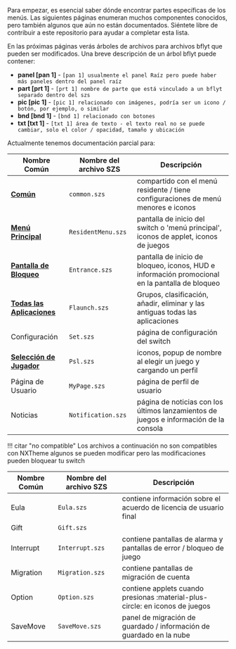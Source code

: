 Para empezar, es esencial saber dónde encontrar partes específicas de los menús. Las siguientes páginas enumeran muchos componentes conocidos, pero también algunos que aún no están documentados. Siéntete libre de contribuir a este repositorio para ayudar a completar esta lista.

En las próximas páginas verás árboles de archivos para archivos bflyt que pueden ser modificados. Una breve descripción de un árbol bflyt puede contener:

- **panel [pan 1]** - `[pan 1] usualmente el panel Raíz pero puede haber más paneles dentro del panel raíz`
- **part [prt 1]** - `[prt 1] nombre de parte que está vinculado a un bflyt separado dentro del szs`
- **pic [pic 1]** - `[pic 1] relacionado con imágenes, podría ser un icono / botón, por ejemplo, o similar`
- **bnd [bnd 1]** - `[bnd 1] relacionado con botones`
- **txt [txt 1]** - `[txt 1] área de texto - el texto real no se puede cambiar, solo el color / opacidad, tamaño y ubicación`

Actualmente tenemos documentación parcial para:

| **Nombre Común**			   		| **Nombre del archivo SZS**			| **Descripción**									  			  					  |
| --------------------------------- | --------------------------------- | ----------------------------------------------------------------------------------- |
|**[Común](menus/common)** 		| `common.szs`						| compartido con el menú residente / tiene configuraciones de menú menores e iconos  |
|**[Menú Principal](menus/ResidentMenu)**| `ResidentMenu.szs`				| pantalla de inicio del switch o 'menú principal', iconos de applet, iconos de juegos|
|**[Pantalla de Bloqueo](menus/Entrance)** | `Entrance.szs`				| pantalla de inicio de bloqueo, iconos, HUD e información promocional en la pantalla de bloqueo |
|**[Todas las Aplicaciones](menus/Flaunch)** | `Flaunch.szs`				| Grupos, clasificación, añadir, eliminar y las antiguas todas las aplicaciones |
| Configuración						| `Set.szs` 						| página de configuración del switch												  |
|**[Selección de Jugador](menus/Psl)** | `Psl.szs`							| iconos, popup de nombre al elegir un juego y cargando un perfil					  |
| Página de Usuario					| `MyPage.szs`						| página de perfil de usuario														  |
| Noticias 							| `Notification.szs`				| página de noticias con los últimos lanzamientos de juegos e información de la consola|

!!! citar "no compatible"
	Los archivos a continuación no son compatibles con NXTheme
	algunos se pueden modificar pero las modificaciones pueden bloquear tu switch

| **Nombre Común**		    		| **Nombre del archivo SZS**		| **Descripción**																	  |
| --------------------------------- | --------------------------------- | ----------------------------------------------------------------------------------- |
| Eula								| `Eula.szs`						| contiene información sobre el acuerdo de licencia de usuario final					  |
| Gift							| `Gift.szs`						| 																					  |
| Interrupt						| `Interrupt.szs`					| contiene pantallas de alarma y pantallas de error / bloqueo de juego					  |
| Migration							| `Migration.szs`					| contiene pantallas de migración de cuenta											  |
| Option							| `Option.szs`						| contiene applets cuando presionas :material-plus-circle: en iconos de juegos		  |
| SaveMove					| `SaveMove.szs`					| panel de migración de guardado / información de guardado en la nube					  |


